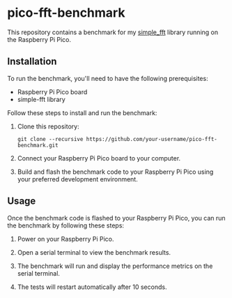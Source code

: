 # pico-fft-benchmark

This repository contains a benchmark for my [simple_fft](https://github.com/RafaelGCPP/simple_fft) library running on the Raspberry Pi Pico.

## Installation

To run the benchmark, you'll need to have the following prerequisites:

- Raspberry Pi Pico board
- simple-fft library

Follow these steps to install and run the benchmark:

1. Clone this repository:

    ```shell
    git clone --recursive https://github.com/your-username/pico-fft-benchmark.git
    ```

2. Connect your Raspberry Pi Pico board to your computer.

3. Build and flash the benchmark code to your Raspberry Pi Pico using your preferred development environment.

## Usage

Once the benchmark code is flashed to your Raspberry Pi Pico, you can run the benchmark by following these steps:

1. Power on your Raspberry Pi Pico.

2. Open a serial terminal to view the benchmark results.

3. The benchmark will run and display the performance metrics on the serial terminal.
4. The tests will restart automatically after 10 seconds.

